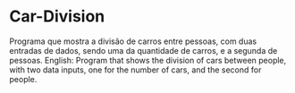 # Car-Division
 Programa que mostra a divisão de carros entre pessoas, com duas entradas de dados, sendo uma da quantidade de carros, e a segunda de pessoas. English: Program that shows the division of cars between people, with two data inputs, one for the number of cars, and the second for people.
